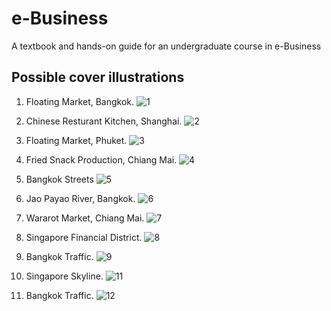 # e-Business
A textbook and hands-on guide for an undergraduate course in e-Business

## Possible cover illustrations

1. Floating Market, Bangkok.
![1](cover/cover1.png)

2. Chinese Resturant Kitchen, Shanghai.
![2](cover/cover2.png)    

3. Floating Market, Phuket.
![3](cover/cover3.png)

4. Fried Snack Production, Chiang Mai.
![4](cover/cover4.png)

5. Bangkok Streets
![5](cover/cover5.png)

6. Jao Payao River, Bangkok.
![6](cover/cover6.png)

7. Wararot Market, Chiang Mai.
![7](cover/cover7.png)

8. Singapore Financial District.
![8](cover/cover8.png)

9. Bangkok Traffic.
![9](cover/cover9.png)

    

11. Singapore Skyline.
![11](cover/cover11.png)

12. Bangkok Traffic.
![12](cover/cover12.png)

